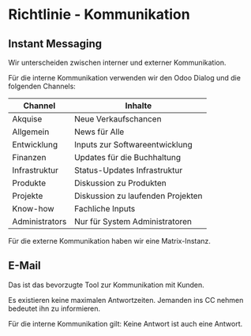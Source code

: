 # Richtlinie - Kommunikation
## Instant Messaging

Wir unterscheiden zwischen interner und externer Kommunikation.

Für die interne Kommunikation verwenden wir den Odoo Dialog und die folgenden Channels:

| Channel        | Inhalte                           |
| -------------- | --------------------------------- |
| Akquise        | Neue Verkaufschancen              |
| Allgemein      | News für Alle                     |
| Entwicklung    | Inputs zur Softwareentwicklung    |
| Finanzen       | Updates für die Buchhaltung       |
| Infrastruktur  | Status-Updates Infrastruktur      |
| Produkte       | Diskussion zu Produkten           |
| Projekte       | Diskussion zu laufenden Projekten |
| Know-how       | Fachliche Inputs                  |
| Administrators | Nur für System Administratoren    |

Für die externe Kommunikation haben wir eine Matrix-Instanz.

## E-Mail

Das ist das bevorzugte Tool zur Kommunikation mit Kunden.

Es existieren keine maximalen Antwortzeiten. Jemanden ins CC nehmen bedeutet ihn zu informieren. 

Für die interne Kommunikation gilt: Keine Antwort ist auch eine Antwort.
